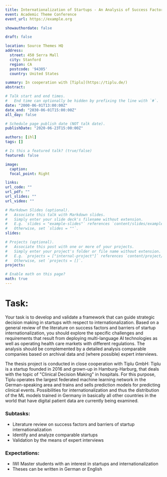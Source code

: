 ```yaml
---
title: Internationalization of Startups - An Analysis of Success Factors and Barriers with Special Focus on AI and Health Care
event: Academic Theme Conference
event_url: https://example.org

showauthordate: false

draft: false 

location: Source Themes HQ
address:
  street: 450 Serra Mall
  city: Stanford
  region: CA
  postcode: '94305'
  country: United States

summary: In cooperation with [Tiplu](https://tiplu.de/)
abstract: 

# Talk start and end times.
#   End time can optionally be hidden by prefixing the line with `#`.
date: "2000-06-01T13:00:00Z"
date_end: "2030-06-01T15:00:00Z"
all_day: false

# Schedule page publish date (NOT talk date).
publishDate: "2020-06-23T15:00:00Z"

authors: [ihl]
tags: []

# Is this a featured talk? (true/false)
featured: false

image:
  caption:
  focal_point: Right

links:
url_code: ""
url_pdf: ""
url_slides: ""
url_video: ""

# Markdown Slides (optional).
#   Associate this talk with Markdown slides.
#   Simply enter your slide deck's filename without extension.
#   E.g. `slides = "example-slides"` references `content/slides/example-slides.md`.
#   Otherwise, set `slides = ""`.
slides:

# Projects (optional).
#   Associate this post with one or more of your projects.
#   Simply enter your project's folder or file name without extension.
#   E.g. `projects = ["internal-project"]` references `content/project/deep-learning/index.md`.
#   Otherwise, set `projects = []`.
projects:

# Enable math on this page?
math: true
---
```


# Task:
Your task is to develop and validate a framework that can guide strategic decision making in startups with respect to internationalization. Based on a general review of the literature on success factors and barriers of startup internationalization, you should explore the specific challenges and requirements that result from deploying multi-language AI technologies as well as operating health care markets with different regulations. The analysis should be complemented by a detailed analysis comparable companies based on archival data and (where possible) expert interviews.

The thesis project is conducted in close cooperation with Tiplu GmbH: Tiplu is a startup founded in 2016 and grown-up in Hamburg-Harburg, that deals with the topic of "Clinical Decision Making" in hospitals. For this purpose, Tiplu operates the largest federated machine learning network in the German-speaking area and trains and sells prediction models for predicting clinical events. Possibilities for internationalization and thus the distribution of the ML models trained in Germany in basically all other countries in the world that have digital patient data are currently being examined.

### Subtasks:
* Literature review on success factors and barriers of startup internationalization
* Identify and analyze comparable startups
* Validation by the means of expert interviews

### Expectations:
* IWI Master students with an interest in startups and internationalization
* Theses can be written in German or English







